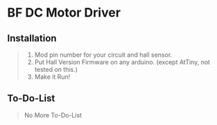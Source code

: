 # BF DC Motor Driver

## Installation
> 1. Mod pin number for your circuit and hall sensor.
> 2. Put Hall Version Firmware on any arduino. (except AtTiny, not tested on this.)
> 3. Make it Run!

## To-Do-List
> No More To-Do-List
